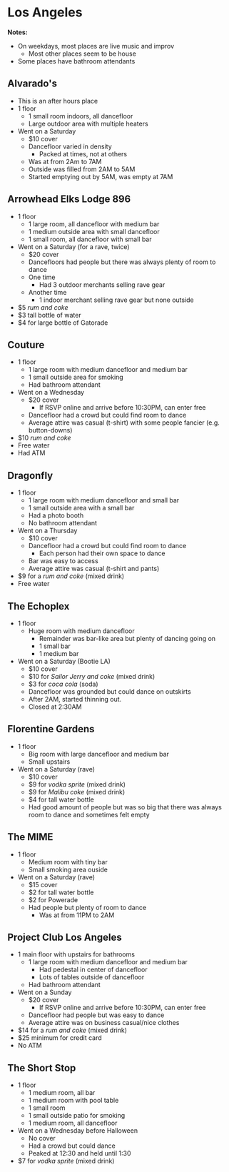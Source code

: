 # Los Angeles
**Notes:**

- On weekdays, most places are live music and improv
  - Most other places seem to be house
- Some places have bathroom attendants

## Alvarado's
- This is an after hours place
- 1 floor
  - 1 small room indoors, all dancefloor
  - Large outdoor area with multiple heaters
- Went on a Saturday
  - $10 cover
  - Dancefloor varied in density
    - Packed at times, not at others
  - Was at from 2Am to 7AM
  - Outside was filled from 2AM to 5AM
  - Started emptying out by 5AM, was empty at 7AM

## Arrowhead Elks Lodge 896
- 1 floor
  - 1 large room, all dancefloor with medium bar
  - 1 medium outside area with small dancefloor
  - 1 small room, all dancefloor with small bar
- Went on a Saturday (for a rave, twice)
  - $20 cover
  - Dancefloors had people but there was always plenty of room to dance
  - One time
    - Had 3 outdoor merchants selling rave gear
  - Another time
    - 1 indoor merchant selling rave gear but none outside
- $5 *rum and coke*
- $3 tall bottle of water
- $4 for large bottle of Gatorade

## Couture
- 1 floor
  - 1 large room with medium dancefloor and medium bar
  - 1 small outside area for smoking
  - Had bathroom attendant
- Went on a Wednesday
  - $20 cover
    - If RSVP online and arrive before 10:30PM, can enter free
  - Dancefloor had a crowd but could find room to dance
  - Average attire was casual (t-shirt) with some people fancier (e.g. button-downs)
- $10 *rum and coke*
- Free water
- Had ATM

## Dragonfly
- 1 floor
  - 1 large room with medium dancefloor and small bar
  - 1 small outside area with a small bar
  - Had a photo booth
  - No bathroom attendant
- Went on a Thursday
  - $10 cover
  - Dancefloor had a crowd but could find room to dance
    - Each person had their own space to dance
  - Bar was easy to access
  - Average attire was casual (t-shirt and pants)
- $9 for a *rum and coke* (mixed drink)
- Free water

## The Echoplex
- 1 floor
  - Huge room with medium dancefloor
    - Remainder was bar-like area but plenty of dancing going on
    - 1 small bar
    - 1 medium bar
- Went on a Saturday (Bootie LA)
  - $10 cover
  - $10 for *Sailor Jerry and coke* (mixed drink)
  - $3 for *coca cola* (soda)
  - Dancefloor was grounded but could dance on outskirts
  - After 2AM, started thinning out.
  - Closed at 2:30AM

## Florentine Gardens
- 1 floor
  - Big room with large dancefloor and medium bar
  - Small upstairs
- Went on a Saturday (rave)
  - $10 cover
  - $9 for *vodka sprite* (mixed drink)
  - $9 for *Malibu coke* (mixed drink)
  - $4 for tall water bottle
  - Had good amount of people but was so big that there was always room to dance and sometimes felt empty

## The MIME
- 1 floor
  - Medium room with tiny bar
  - Small smoking area ouside
- Went on a Saturday (rave)
  - $15 cover
  - $2 for tall water bottle
  - $2 for Powerade
  - Had people but plenty of room to dance
    - Was at from 11PM to 2AM

## Project Club Los Angeles
- 1 main floor with upstairs for bathrooms
  - 1 large room with medium dancefloor and medium bar
    - Had pedestal in center of dancefloor
    - Lots of tables outside of dancefloor
  - Had bathroom attendant
- Went on a Sunday
  - $20 cover
    - If RSVP online and arrive before 10:30PM, can enter free
  - Dancefloor had people but was easy to dance
  - Average attire was on business casual/nice clothes
- $14 for a *rum and coke* (mixed drink)
- $25 minimum for credit card
- No ATM

## The Short Stop
- 1 floor
  - 1 medium room, all bar
  - 1 medium room with pool table
  - 1 small room
  - 1 small outside patio for smoking
  - 1 medium room, all dancefloor
- Went on a Wednesday before Halloween
  - No cover
  - Had a crowd but could dance
  - Peaked at 12:30 and held until 1:30
- $7 for *vodka sprite* (mixed drink)
